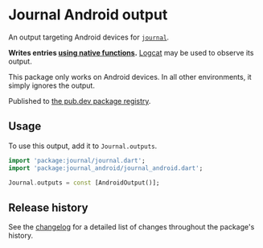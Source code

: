 # Journal Android output

An output targeting Android devices for [`journal`].

**Writes entries [using native functions][ndk-logging].**
[Logcat] may be used to observe its output.

This package only works on Android devices.
In all other environments, it simply ignores the output.

Published to [the pub.dev package registry][registry].

[`journal`]: https://pub.dev/packages/journal
[ndk-logging]: https://developer.android.com/ndk/reference/group/logging
[Logcat]: https://developer.android.com/tools/logcat
[registry]: https://pub.dev/packages/journal_android

## Usage

To use this output, add it to `Journal.outputs`.

```dart
import 'package:journal/journal.dart';
import 'package:journal_android/journal_android.dart';

Journal.outputs = const [AndroidOutput()];
```

## Release history

See the [changelog](CHANGELOG.md) for a detailed list of changes throughout the package's history.
